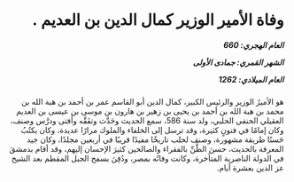 <h1 dir="rtl">وفاة الأمير الوزير كمال الدين بن العديم .</h1>

<h5 dir="rtl">العام الهجري:  660

الشهر القمري: جمادى الأولى

العام الميلادي: 1262</h5>

<p dir="rtl">هو الأميرُ الوزير والرئيس الكبير، كمال الدين أبو القاسم عمر بن أحمد بن هبة الله بن محمد بن هبة الله بن أحمد بن يحيى بن زهير بن هارون بن موسى بن عيسى بن العديم العقيلي الحنفي الحلبي، ولد سنة 586، سمع الحديث وحَدَّث وتفَقَّه وأفتى ودرَّس وصنف، وكان إمامًا في فنونٍ كثيرة، وقد ترسل إلى الخلفاء والملوك مرارًا عديدة، وكان يكتُبُ حَسنًا طريقة مشهورة، وصنف لحلب تاريخًا مفيدًا قريبًا في أربعين مجلدًا، وكان جيد المعرفة بالحديث، حسنَ الظَّنِّ بالفقراء والصالحين كثيرَ الإحسان إليهم، وقد أقام بدمشقَ في الدولة الناصرية المتأخرة، وكانت وفاتُه بمصر، ودُفِنَ بسفح الجبل المقطم بعد الشيخ عز الدين بعشرة أيام.</p></br>
